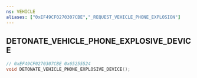 ```yaml
---
ns: VEHICLE
aliases: ["0xEF49CF0270307CBE","_REQUEST_VEHICLE_PHONE_EXPLOSION"]
---
```

## DETONATE_VEHICLE_PHONE_EXPLOSIVE_DEVICE

```c
// 0xEF49CF0270307CBE 0x65255524
void DETONATE_VEHICLE_PHONE_EXPLOSIVE_DEVICE();
```

